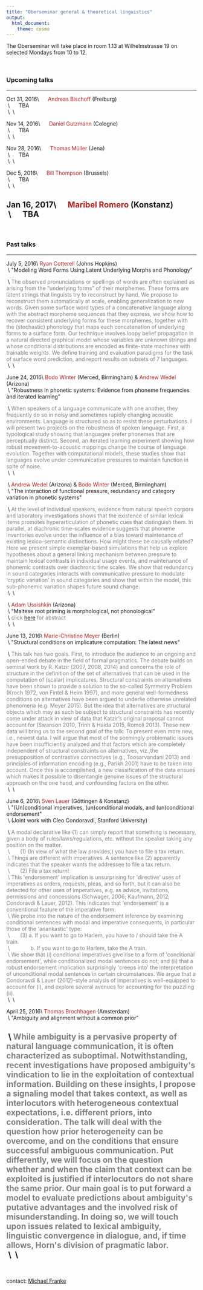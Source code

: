 ```yaml
---
title: "Oberseminar general & theoretical linguistics"
output:
  html_document:
    theme: cosmo
---
```



The Oberseminar will take place in room 1.13 at Wilhelmstrasse 19 on selected Mondays from 10 to 12.

<span style = "color:white"> dummy </span>

### Upcoming talks

---------------- ----------------------------------------------------
Oct 31, 2016\    &nbsp;&nbsp;&nbsp;&nbsp;&nbsp;<span style = "color:firebrick">Andreas Bischoff</span> (Freiburg)\
&nbsp;\          &nbsp;&nbsp;&nbsp;&nbsp;&nbsp;TBA\
&nbsp;\          &nbsp;\

Nov 14, 2016\    &nbsp;&nbsp;&nbsp;&nbsp;&nbsp;<span style = "color:firebrick">Daniel Gutzmann</span> (Cologne)\
&nbsp;\          &nbsp;&nbsp;&nbsp;&nbsp;&nbsp;TBA\
&nbsp;\          &nbsp;\

Nov 28, 2016\    &nbsp;&nbsp;&nbsp;&nbsp;&nbsp;<span style = "color:firebrick">Thomas Müller</span> (Jena)\
&nbsp;\          &nbsp;&nbsp;&nbsp;&nbsp;&nbsp;TBA\
&nbsp;\          &nbsp;\

Dec 5, 2016\     &nbsp;&nbsp;&nbsp;&nbsp;&nbsp;<span style = "color:firebrick">Bill Thompson</span> (Brussels)\
&nbsp;\          &nbsp;&nbsp;&nbsp;&nbsp;&nbsp;TBA\
&nbsp;\          &nbsp;\


Jan 16, 2017\    &nbsp;&nbsp;&nbsp;&nbsp;&nbsp;<span style = "color:firebrick">Maribel Romero</span> (Konstanz)\
&nbsp;\          &nbsp;&nbsp;&nbsp;&nbsp;&nbsp;TBA
--------------------------------------------------------------------------

<span style = "color:white"> dummy </span>
<span style = "color:white"> dummy </span>

### Past talks

---------------- ----------------------------------------------------
July 5, 2016\    <span style = "color:firebrick">Ryan Cotterell</span> (Johns Hopkins)\
&nbsp;\          "Modeling Word Forms Using Latent Underlying Morphs and Phonology"

&nbsp;\          <span style = "color:gray">The observed pronunciations or spellings of words are often explained as arising from the “underlying forms” of their morphemes. These forms are latent strings that linguists try to reconstruct by hand. We propose to reconstruct them automatically at scale, enabling generalization to new words. Given some surface word types of a concatenative language along with the abstract morpheme sequences that they express, we show how to recover consistent underlying forms for these morphemes, together with the (stochastic) phonology that maps each concatenation of underlying forms to a surface form. Our technique involves loopy belief propagation in a natural directed graphical model whose variables are unknown strings and whose conditional distributions are encoded as finite-state machines with trainable weights. We define training and evaluation paradigms for the task of surface word prediction, and report results on subsets of 7 languages.</span>\
&nbsp;\          &nbsp;\


June 24, 2016\   <span style = "color:firebrick">Bodo Winter</span> (Merced, Birmingham) &  <span style = "color:firebrick">Andrew Wedel</span> (Arizona)\
&nbsp;\          "Robustness in phonetic systems: Evidence from phoneme frequencies and iterated learning"

&nbsp;\          <span style = "color:gray">When speakers of a language communicate with one another, they frequently do so in noisy and sometimes rapidly changing acoustic environments. Language is structured so as to resist these perturbations. I will present two projects on the robustness of spoken language. First, a typological study showing that languages prefer phonemes that are perceptually distinct. Second, an iterated learning experiment showing how robust movement-to-acoustic mappings change the course of language evolution. Together with computational models, these studies show that languages evolve under communicative pressures to maintain function in spite of noise.</span>\
&nbsp;\          &nbsp;\

&nbsp;\          <span style = "color:firebrick">Andrew Wedel</span> (Arizona) & <span style = "color:firebrick">Bodo Winter</span> (Merced, Birmingham)\
&nbsp;\           "The interaction of functional pressure, redundancy and category variation in phonetic systems"

&nbsp;\          <span style = "color:gray">At the level of individual speakers, evidence from natural speech corpora and laboratory investigations shows that the existence of similar lexical items promotes hyperarticulation of phonetic cues that distinguish them. In parallel, at diachronic time-scales evidence suggests that phoneme inventories evolve under the influence of a bias toward maintenance of existing lexico-semantic distinctions. How might these be causally related? Here we present simple exemplar-based simulations that help us explore hypotheses about a general linking mechanism between pressure to maintain lexical contrasts in individual usage events, and maintenance of phonemic contrasts over diachronic time scales. We show that redundancy in sound categories interacts with communicative pressure to modulate ‘cryptic variation’ in sound categories and show that within the model, this sub-phonemic variation shapes future sound change. </span>\
&nbsp;\          &nbsp;\

&nbsp;\          <span style = "color:firebrick">Adam Ussishkin</span> (Arizona)\
&nbsp;\          "Maltese root priming is morphological, not phonological"\
&nbsp;\          <span style = "color:gray">click [here](abstracts/001_Ussishkin_17_May_2016.pdf) for abstract</span>\
&nbsp;\          &nbsp;\

June 13, 2016\   <span style = "color:firebrick">Marie-Christine Meyer</span> (Berlin)\
&nbsp;\           "Structural conditions on implicature computation: The latest news"

&nbsp;\          <span style = "color:gray">This talk has two goals. First, to introduce the audience to an ongoing and open-ended debate in the field of formal pragmatics. The debate builds on seminal work by R. Katzir (2007, 2008, 2014) and concerns the role of structure in the definition of the set of alternatives that can be used in the computation of (scalar) implicatures. Structural constraints on alternatives have been shown to provide a solution to the so-called Symmetry Problem (Kroch 1972, von Fintel & Heim 1997), and more general well-formedness conditions on alternatives have been argued to underlie otherwise unrelated phenomena (e.g. Meyer 2015). But the idea that alternatives are structural objects which may as such be subject to structural constraints has recently come under attack in view of data that Katzir’s original proposal cannot account for (Swanson 2010, Trinh & Haida 2015, Romoli 2013). These new data will bring us to the second goal of the talk: To present even more new, i.e., newest data. I will argue that most of the seemingly problematic issues have been insufficiently analyzed and that factors which are completely independent of structural constraints on alternatives, viz.,the presupposition of contrastive connectives (e.g., Toosarvandani 2013) and principles of information encoding (e.g., Parikh 2001) have to be taken into account. Once this is accomplished, a new classification of the data ensues which makes it possible to disentangle genuine issues of the structural approach on the one hand, and confounding factors on the other.</span>\
&nbsp;\          &nbsp;\

June 6, 2016\    <span style = "color:firebrick">Sven Lauer</span> (G&ouml;ttingen & Konstanz)\
&nbsp;\          "(Un)conditional imperatives, (un)conditional modals, and (un)conditional endorsement"\
&nbsp;\          (Joint work with Cleo Condoravdi, Stanford University)

&nbsp;\          <span style = "color:grey">A modal declarative like (1) can simply report that something is necessary, given a body of rules/laws/regulations, etc. without the speaker taking any position on the matter.\
&nbsp;\          &nbsp;&nbsp;&nbsp;&nbsp;&nbsp;&nbsp;(1) (In view of what the law provides,) you have to file a tax return.\
&nbsp;\          Things are different with imperatives. A sentence like (2) apparently indicates that the speaker wants the addressee to file a tax return.\
&nbsp;\          &nbsp;&nbsp;&nbsp;&nbsp;&nbsp;&nbsp;(2) File a tax return!\
&nbsp;\          This 'endorsement' implication is unsurprising for 'directive' uses of imperatives as orders, requests, pleas, and so forth, but it can also be detected for other uses of imperatives, e.g. as advice, invitations, permissions and concessions (Schwager, 2006; Kaufmann, 2012; Condoravdi & Lauer, 2012). This indicates that 'endorsement' is a conventional feature of the imperative form.\
&nbsp;\          We probe into the nature of the endorsement inference by examining conditional sentences with modal and imperative consequents, in particular those of the 'anankastic' type:\
&nbsp;\          &nbsp;&nbsp;&nbsp;&nbsp;&nbsp;&nbsp;(3) a. If you want to go to Harlem, you have to / should take the A train.\
&nbsp;\          &nbsp;&nbsp;&nbsp;&nbsp;&nbsp;&nbsp;&nbsp;&nbsp;&nbsp;&nbsp;&nbsp;&nbsp; b. If you want to go to Harlem, take the A train.\
&nbsp;\          We show that (i) conditional imperatives give rise to a form of 'conditional endorsement', while conditionalized modal sentences do not; and (ii) that a robust endorsement implication surprisingly 'creeps into' the interpretation of unconditional modal sentences in certain circumstances. We argue that a Condoravdi & Lauer (2012)-style analysis of imperatives is well-equipped to account for (i), and explore several avenues for accounting for the puzzling (ii).</span>\
&nbsp;\          &nbsp;\

April 25, 2016\  <span style = "color:firebrick">Thomas Brochhagen</span> (Amsterdam)\
&nbsp;\           "Ambiguity and alignment without a common prior"

&nbsp;\          <span style = "color:gray">While ambiguity is a pervasive property of natural language communication, it is often characterized as suboptimal. Notwithstanding, recent investigations have proposed ambiguity's vindication to lie in the exploitation of contextual information. Building on these insights, I propose a signaling model that takes context, as well as interlocutors with heterogeneous contextual expectations, i.e. different priors, into consideration. The talk will deal with the question how prior heterogeneity can be overcome, and on the conditions that ensure successful ambiguous communication. Put differently, we will focus on the question whether and when the claim that context can be exploited is justified if interlocutors do not share the same prior. Our main goal is to put forward a model to evaluate predictions about ambiguity's putative advantages and the involved risk of misunderstanding. In doing so, we will touch upon issues related to lexical ambiguity, linguistic convergence in dialogue, and, if time allows, Horn's division of pragmatic labor.</span>\
&nbsp;\          &nbsp;\
------------------------------------------------------------------------



<span style = "color:white"> dummy </span>
<span style = "color:white"> dummy </span>

contact: [Michael Franke](mailto:mchfranke@gmail.com)


